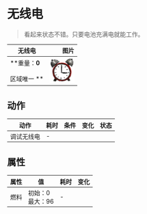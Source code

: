 # 无线电  
> 看起来状态不错。只要电池充满电就能工作。  
  
  无线电  |   图片   
 ----  |  ----:   
 **重量：**0<br><br>** 区域唯一 **  |  <img decoding="async" src="Sprite/AlarmClock.png" href="a.md" style="max-width:300px;max-height:300px;">   
  
## 动作  
动作  |  耗时  |  条件  |  变化  |  状态  
----  |  ----  |  ----  |  ----  |  ----  
调试无线电<br>  |  -  |    |    |    
## 属性   
属性  |  值  |  耗时  |  变化  
----  |  ----  |  ----  |  ----  
燃料  |  初始：0<br>最大：96  |  -  |    
